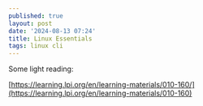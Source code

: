 ```yaml
---
published: true
layout: post
date: '2024-08-13 07:24'
title: Linux Essentials
tags: linux cli 
---
```

Some light reading:

[https://learning.lpi.org/en/learning-materials/010-160/](https://learning.lpi.org/en/learning-materials/010-160)
